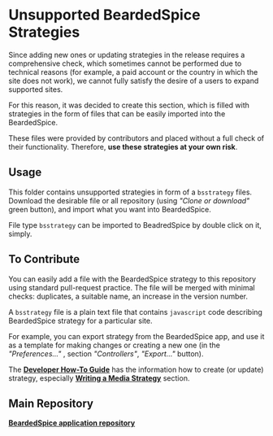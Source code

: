 # Unsupported BeardedSpice Strategies

Since adding new ones or updating strategies in the release requires a comprehensive check, which sometimes cannot be performed due to technical reasons (for example, a paid account or the country in which the site does not work), we cannot fully satisfy the desire of a users to expand supported sites. 

For this reason, it was decided to create this section, which is filled with strategies in the form of files that can be easily imported into the BeardedSpice. 

These files were provided by contributors and placed without a full check of their functionality. Therefore, **use these strategies at your own risk**.

## Usage

This folder contains unsupported strategies in form of a `bsstrategy` files. Download the desirable file or all repository (using _"Clone or download"_ green button), and import what you want into BeardedSpice. 

File type `bsstrategy` can be imported to BeadredSpice by double click on it, simply.

## To Contribute

You can easily add a file with the BeardedSpice strategy to this repository using standard pull-request practice. The file will be merged with minimal checks: duplicates, a suitable name, an increase in the version number.

A `bsstrategy` file is a plain text file that contains `javascript` code describing BeardedSpice strategy for a particular site.

For example, you can export strategy from the BeardedSpice app, and use it as a template for making changes or creating a new one (in the _"Preferences..."_ , section _"Controllers"_, _"Export..."_ button).

The **[Developer How-To Guide](docs/developers-guide-web.md)** has the information how to create (or update) strategy, especially **[Writing a Media Strategy](https://github.com/beardedspice/beardedspice/blob/master/docs/developers-guide-web.md#writing-a-media-strategy)**  section.

## Main Repository

**[BeardedSpice application repository](https://github.com/beardedspice/beardedspice)**
